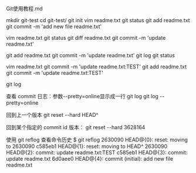Git使用教程.md

mkdir git-test
cd git-test/
git init
vim readme.txt
git status
git add readme.txt
git commit -m 'add new file readme.txt'

vim readme.txt
git status
git diff readme.txt
git commit -m 'update readme.txt'

git add readme.txt
git commit -m 'update readme.txt'
git log
git status

vim readme.txt
git commit -m 'update readme.txt:TEST'
git add readme.txt
git commit -m 'update readme.txt:TEST'

git log

查看 commit 日志：参数--pretty=online显示成一行
git log
git log --pretty=online

回到上一个版本
git reset --hard HEAD^

回到某个指定的 commit id 版本：
git reset --hard 3628164

使用 git reflog 查看命令历史
$ git reflog
2630090 HEAD@{0}: reset: moving to 2630090
c585eb1 HEAD@{1}: reset: moving to HEAD^
2630090 HEAD@{2}: commit: update readme.txt:TEST
c585eb1 HEAD@{3}: commit: update readme.txt
6d0aee0 HEAD@{4}: commit (initial): add new file readme.txt
